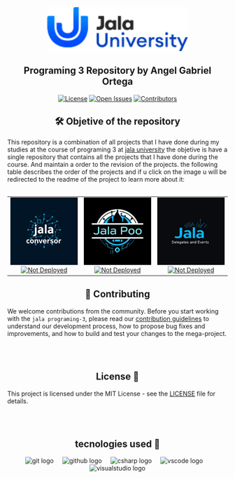 <div align="center">
  <img src="./media/logo-jala-univerisity.png" alt="Logo" height="100">
  <h2>
    Programing 3 Repository by Angel Gabriel Ortega
  </h2>
</div>

<p align="center">
    <a href="https://github.com/Angel-ISO/oracleOneEducation/blob/main/LICENSE"><img src="https://img.shields.io/github/license/Angel-ISO/oracleOneEducation?style=for-the-badge" alt="License"></a>
    <a href="https://github.com/Angel-ISO/oracleOneEducation/issues"><img src="https://img.shields.io/github/issues/Angel-ISO/oracleOneEducation?style=for-the-badge" alt="Open Issues"></a>
    <a href="https://github.com/Angel-ISO/oracleOneEducation/graphs/contributors"><img src="https://img.shields.io/github/contributors/Angel-ISO/oracleOneEducation?style=for-the-badge" alt="Contributors"></a>
</p>

<div align="center">
<h2>
🛠️ Objetive of the repository
</h2>
</div>

This repository is a combination of all projects that I have done during my studies at the course of programing 3 at <a href="https://www.linkedin.com/school/jala-university">jala university</a> the objetive is have a single repository that contains all the projects that I have done during the course. And maintain a order to the revision of the projects. the following table describes the order of the projects and if u click on the image u will be redirected to the readme of the project to learn more about it:
<br>
<br>

<table align="center">

<tr>

<td width="25%" align="center">
  <a href="https://github.com/Angel-ISO/Programing-3/tree/main/Lab1">
    <img src="./media/Conversor.png" alt="Jala Conversor" width="100%">
  </a>
  <a href="">
     <img src="https://img.shields.io/badge/Not%20Deployed-FF0000?style=for-the-badge&logo=git&logoColor=white" alt="Not Deployed">
  </a>
</td>

<td width="25%" align="center">
  <a href="https://github.com/Angel-ISO/Programing-3/tree/main/Lab2">
    <img src="./media/Oop.png" alt="Jala Conversor" width="100%">
  </a>
  <a href="">
     <img src="https://img.shields.io/badge/Not%20Deployed-FF0000?style=for-the-badge&logo=git&logoColor=white" alt="Not Deployed">
  </a>
</td>

<td width="25%" align="center">
  <a href="https://github.com/Angel-ISO/Programing-3/tree/main/Lab3">
    <img src="./media/DelegatesAndEvents.png" alt="Jala Conversor" width="100%">
  </a>
  <a href="">
     <img src="https://img.shields.io/badge/Not%20Deployed-FF0000?style=for-the-badge&logo=git&logoColor=white" alt="Not Deployed">
  </a>
</td>


</tr> 

</table>


<div align="center">
<h2>
🤝 Contributing
</h2>
</div>


We welcome contributions from the community. Before you start working with the `jala programing-3`, please read our [contribution guidelines](/Contributing.md) to understand our development process, how to propose bug fixes and improvements, and how to build and test your changes to the mega-project.



<br>
<br>




<div align="center">
<h2>
License 📜
</h2>
</div>

This project is licensed under the MIT License - see the [LICENSE](/LICENSE) file for details.



<br>
<br>


<div align="center">
<h2>
tecnologies used 🔧
</h2>
</div>

<div align="center">
  <img src="https://cdn.jsdelivr.net/gh/devicons/devicon/icons/git/git-original.svg" height="40" alt="git logo"  />
  <img width="12" />
  <img src="https://cdn.jsdelivr.net/gh/devicons/devicon/icons/github/github-original.svg" height="40" alt="github logo"  />
  <img width="12" />
  <img src="https://cdn.jsdelivr.net/gh/devicons/devicon/icons/csharp/csharp-original.svg" height="40" alt="csharp logo"  />
  <img width="12" />
  <img src="https://cdn.jsdelivr.net/gh/devicons/devicon/icons/vscode/vscode-original.svg" height="40" alt="vscode logo"  />
  <img width="12" />
  <img src="https://cdn.jsdelivr.net/gh/devicons/devicon/icons/visualstudio/visualstudio-plain.svg" height="40" alt="visualstudio logo"  />
</div>
